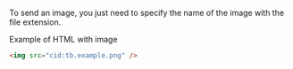 To send an image, you just need to specify the name of the image with the file extension.

Example of HTML with image
```html
<img src="cid:tb.example.png" />
```
